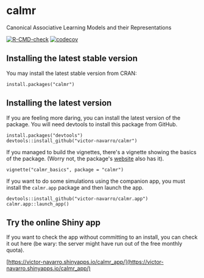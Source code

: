 # calmr

Canonical Associative Learning Models and their Representations

<!-- badges: start -->
[![R-CMD-check](https://github.com/victor-navarro/calmr/actions/workflows/R-CMD-check.yaml/badge.svg)](https://github.com/victor-navarro/calmr/actions/workflows/R-CMD-check.yaml)
[![codecov](https://codecov.io/gh/victor-navarro/calmr/graph/badge.svg?token=8VTS3MQX51)](https://app.codecov.io/gh/victor-navarro/calmr)
<!-- badges: end -->

## Installing the latest stable version

You may install the latest stable version from CRAN:

```
install.packages("calmr")
```

## Installing the latest version

If you are feeling more daring, you can install the latest version of the package. You will need devtools to install this package from GitHub.

```
install.packages("devtools")
devtools::install_github("victor-navarro/calmr")
```

If you managed to build the vignettes, there's a vignette showing the basics of the package. (Worry not, the package's [website](https://victornavarro.org/calmr/) also has it).

```
vignette("calmr_basics", package = "calmr")
```

If you want to do some simulations using the companion app, you must install the `calmr.app` package and then launch the app.

```
devtools::install_github("victor-navarro/calmr.app")
calmr.app::launch_app()
```

## Try the online Shiny app

If you want to check the app without committing to an install, you can check it out here (be wary: the server might have run out of the free monthly quota).

[https://victor-navarro.shinyapps.io/calmr_app/](https://victor-navarro.shinyapps.io/calmr_app/)

